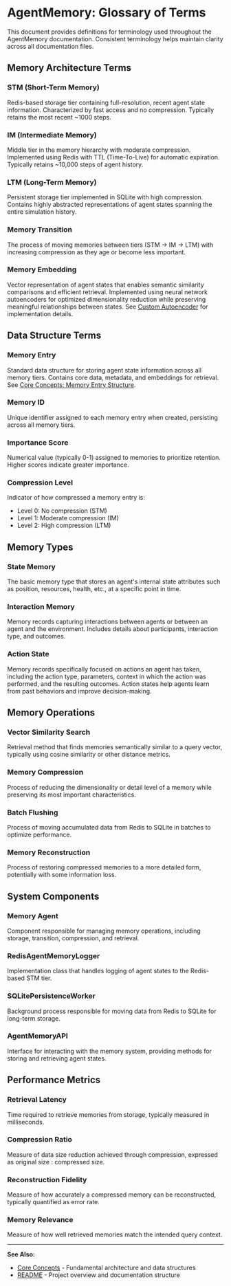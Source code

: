 # **AgentMemory: Glossary of Terms**

This document provides definitions for terminology used throughout the AgentMemory documentation. Consistent terminology helps maintain clarity across all documentation files.

## **Memory Architecture Terms**

### **STM (Short-Term Memory)**
Redis-based storage tier containing full-resolution, recent agent state information. Characterized by fast access and no compression. Typically retains the most recent ~1000 steps.

### **IM (Intermediate Memory)**
Middle tier in the memory hierarchy with moderate compression. Implemented using Redis with TTL (Time-To-Live) for automatic expiration. Typically retains ~10,000 steps of agent history.

### **LTM (Long-Term Memory)**
Persistent storage tier implemented in SQLite with high compression. Contains highly abstracted representations of agent states spanning the entire simulation history.

### **Memory Transition**
The process of moving memories between tiers (STM → IM → LTM) with increasing compression as they age or become less important.

### **Memory Embedding**
Vector representation of agent states that enables semantic similarity comparisons and efficient retrieval. Implemented using neural network autoencoders for optimized dimensionality reduction while preserving meaningful relationships between states. See [Custom Autoencoder](custom_autoencoder.md) for implementation details.

## **Data Structure Terms**

### **Memory Entry**
Standard data structure for storing agent state information across all memory tiers. Contains core data, metadata, and embeddings for retrieval. See [Core Concepts: Memory Entry Structure](core_concepts.md#3-memory-entry-structure).

### **Memory ID**
Unique identifier assigned to each memory entry when created, persisting across all memory tiers.

### **Importance Score**
Numerical value (typically 0-1) assigned to memories to prioritize retention. Higher scores indicate greater importance.

### **Compression Level**
Indicator of how compressed a memory entry is:
- Level 0: No compression (STM)
- Level 1: Moderate compression (IM)
- Level 2: High compression (LTM)

## **Memory Types**

### **State Memory**
The basic memory type that stores an agent's internal state attributes such as position, resources, health, etc., at a specific point in time.

### **Interaction Memory**
Memory records capturing interactions between agents or between an agent and the environment. Includes details about participants, interaction type, and outcomes.

### **Action State**
Memory records specifically focused on actions an agent has taken, including the action type, parameters, context in which the action was performed, and the resulting outcomes. Action states help agents learn from past behaviors and improve decision-making.

## **Memory Operations**

### **Vector Similarity Search**
Retrieval method that finds memories semantically similar to a query vector, typically using cosine similarity or other distance metrics.

### **Memory Compression**
Process of reducing the dimensionality or detail level of a memory while preserving its most important characteristics.

### **Batch Flushing**
Process of moving accumulated data from Redis to SQLite in batches to optimize performance.

### **Memory Reconstruction**
Process of restoring compressed memories to a more detailed form, potentially with some information loss.

## **System Components**

### **Memory Agent**
Component responsible for managing memory operations, including storage, transition, compression, and retrieval.

### **RedisAgentMemoryLogger**
Implementation class that handles logging of agent states to the Redis-based STM tier.

### **SQLitePersistenceWorker**
Background process responsible for moving data from Redis to SQLite for long-term storage.

### **AgentMemoryAPI**
Interface for interacting with the memory system, providing methods for storing and retrieving agent states.

## **Performance Metrics**

### **Retrieval Latency**
Time required to retrieve memories from storage, typically measured in milliseconds.

### **Compression Ratio**
Measure of data size reduction achieved through compression, expressed as original size : compressed size.

### **Reconstruction Fidelity**
Measure of how accurately a compressed memory can be reconstructed, typically quantified as error rate.

### **Memory Relevance**
Measure of how well retrieved memories match the intended query context.

---

**See Also:**
- [Core Concepts](core_concepts.md) - Fundamental architecture and data structures
- [README](README.md) - Project overview and documentation structure 